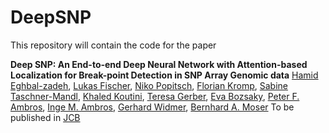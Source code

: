 # DeepSNP

This repository will contain the code for the paper

**Deep SNP: An End-to-end Deep Neural Network with Attention-based Localization for Break-point Detection in SNP Array Genomic data**
[Hamid Eghbal-zadeh](https://www.jku.at/en/institute-of-computational-perception/about-us/people/hamid-eghbal-zadeh/), [Lukas Fischer](https://www.scch.at/de/team/person_id/207), [Niko Popitsch](http://science.ccri.at/contact-us/contact-details/), [Florian Kromp](http://science.ccri.at/contact-us/contact-details/), [Sabine Taschner-Mandl](http://science.ccri.at/contact-us/contact-details/), [Khaled Koutini](https://www.jku.at/en/institute-of-computational-perception/about-us/people/khaled-koutini/), [Teresa Gerber](http://science.ccri.at/contact-us/contact-details/), [Eva Bozsaky](http://science.ccri.at/contact-us/contact-details/), [Peter F. Ambros](http://science.ccri.at/contact-us/contact-details/), [Inge M. Ambros](http://science.ccri.at/contact-us/contact-details/), [Gerhard Widmer](https://www.jku.at/en/institute-of-computational-perception/about-us/people/gerhard-widmer/), [Bernhard A. Moser](https://www.scch.at/de/team/person_id/90)
To be published in [JCB](https://home.liebertpub.com/publications/journal-of-computational-biology/31/overview)
